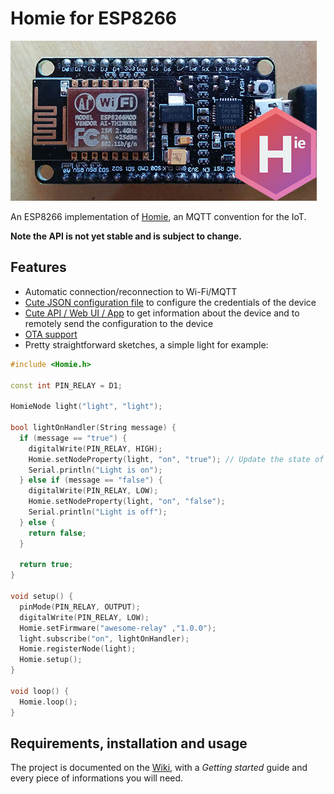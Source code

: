 Homie for ESP8266
=================

![homie-esp8266](homie-esp8266.jpg)

An ESP8266 implementation of [Homie](https://git.io/homieiot), an MQTT convention for the IoT.

**Note the API is not yet stable and is subject to change.**

## Features

* Automatic connection/reconnection to Wi-Fi/MQTT
* [Cute JSON configuration file](https://github.com/marvinroger/homie-esp8266/wiki/5.-JSON-configuration-file) to configure the credentials of the device
* [Cute API / Web UI / App](https://github.com/marvinroger/homie-esp8266/wiki/6.-Configuration-API) to get information about the device and to remotely send the configuration to the device
* [OTA support](https://github.com/marvinroger/homie-esp8266/wiki/4.-OTA)
* Pretty straightforward sketches, a simple light for example:

```c++
#include <Homie.h>

const int PIN_RELAY = D1;

HomieNode light("light", "light");

bool lightOnHandler(String message) {
  if (message == "true") {
    digitalWrite(PIN_RELAY, HIGH);
    Homie.setNodeProperty(light, "on", "true"); // Update the state of the light
    Serial.println("Light is on");
  } else if (message == "false") {
    digitalWrite(PIN_RELAY, LOW);
    Homie.setNodeProperty(light, "on", "false");
    Serial.println("Light is off");
  } else {
    return false;
  }

  return true;
}

void setup() {
  pinMode(PIN_RELAY, OUTPUT);
  digitalWrite(PIN_RELAY, LOW);
  Homie.setFirmware("awesome-relay" ,"1.0.0");
  light.subscribe("on", lightOnHandler);
  Homie.registerNode(light);
  Homie.setup();
}

void loop() {
  Homie.loop();
}
```

## Requirements, installation and usage

The project is documented on the [Wiki](https://github.com/marvinroger/homie-esp8266/wiki), with a *Getting started* guide and every piece of informations you will need.
